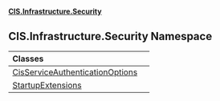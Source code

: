 #### [CIS.Infrastructure.Security](index.md 'index')

## CIS.Infrastructure.Security Namespace

| Classes | |
| :--- | :--- |
| [CisServiceAuthenticationOptions](CIS.Infrastructure.Security.CisServiceAuthenticationOptions.md 'CIS.Infrastructure.Security.CisServiceAuthenticationOptions') | |
| [StartupExtensions](CIS.Infrastructure.Security.StartupExtensions.md 'CIS.Infrastructure.Security.StartupExtensions') | |
